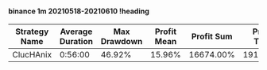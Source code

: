 #### binance 1m 20210518-20210610 !heading
| Strategy Name | Average Duration | Max Drawdown | Profit Mean | Profit Sum | Profit Total | Trade Count | Win Rate |
| ------------- | ---------------- | ------------ | ----------- | ---------- | ------------ | ----------- | -------- |
| ClucHAnix     | 0:56:00          | 46.92%       | 15.96%      | 16674.00%  | 1918.00%     | 1045        | 69.19%   |